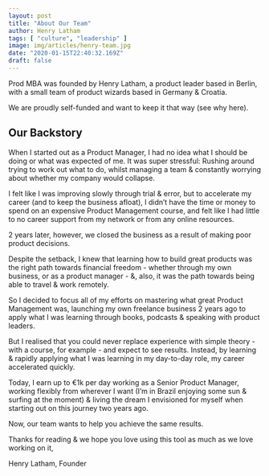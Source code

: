 ```yaml
---
layout: post
title: "About Our Team"
author: Henry Latham
tags: [ "culture", "leadership" ]
image: img/articles/henry-team.jpg
date: "2020-01-15T22:40:32.169Z"
draft: false
---
```


Prod MBA was founded by Henry Latham, a product leader based in Berlin, with a small team of product wizards based in Germany & Croatia.

We are proudly self-funded and want to keep it that way (see why here).

## Our Backstory

When I started out as a Product Manager, I had no idea what I should be doing or what was expected of me. It was super stressful: Rushing around trying to work out what to do, whilst managing a team & constantly worrying about whether my company would collapse.

I felt like I was improving slowly through trial & error, but to accelerate my career (and to keep the business afloat), I didn’t have the time or money to spend on an expensive Product Management course, and felt like I had little to no career support from my network or from any online resources.

2 years later, however, we closed the business as a result of making poor product decisions.

Despite the setback, I knew that learning how to build great products was the right path towards financial freedom - whether through my own business, or as a product manager - &, also, it was the path towards being able to travel & work remotely.

So I decided to focus all of my efforts on mastering what great Product Management was, launching my own freelance business 2 years ago to apply what I was learning through books, podcasts & speaking with product leaders.

But I realised that you could never replace experience with simple theory - with a course, for example - and expect to see results. Instead, by learning & rapidly applying what I was learning in my day-to-day role, my career accelerated quickly.

Today, I earn up to €1k per day working as a Senior Product Manager, working flexibly from wherever I want (I’m in Brazil enjoying some sun & surfing at the moment) & living the dream I envisioned for myself when starting out on this journey two years ago.

Now, our team wants to help you achieve the same results.

Thanks for reading & we hope you love using this tool as much as we love working on it,

Henry Latham, Founder

<br />
